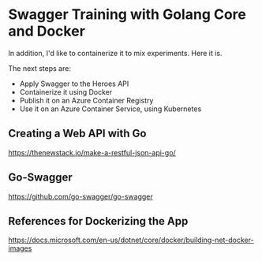 # Swagger Training with Golang Core and Docker

In addition, I'd like to containerize it to mix experiments. Here it is.

The next steps are:

* Apply Swagger to the Heroes API
* Containerize it using Docker
* Publish it on an Azure Container Registry
* Use it on an Azure Container Service, using Kubernetes

## Creating a Web API with Go
https://thenewstack.io/make-a-restful-json-api-go/

## Go-Swagger
https://github.com/go-swagger/go-swagger

## References for Dockerizing the App
https://docs.microsoft.com/en-us/dotnet/core/docker/building-net-docker-images